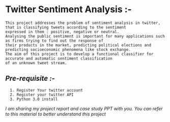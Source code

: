 
#  Twitter Sentiment Analysis  :- 
    This project addresses the problem of sentiment analysis in twitter, that is classifying tweets according to the sentiment
    expressed in them : positive, negative or neutral. 
    Analysing the public sentiment is important for many applications such as firms trying to find out the response of 
    their products in the market, predicting political elections and predicting socioeconomic phenomena like stock exchange. 
    The aim of this project is to develop a functional classifier for accurate and automatic sentiment classification 
    of an unknown tweet stream.
	 
## *Pre-requisite :-*
      1. Register Your twitter account
      2. Register your twitter API
      3. Python 3.0 install
	   
*I am sharing my project report and case study PPT with you.
You can refer to this material to better understand this project*
